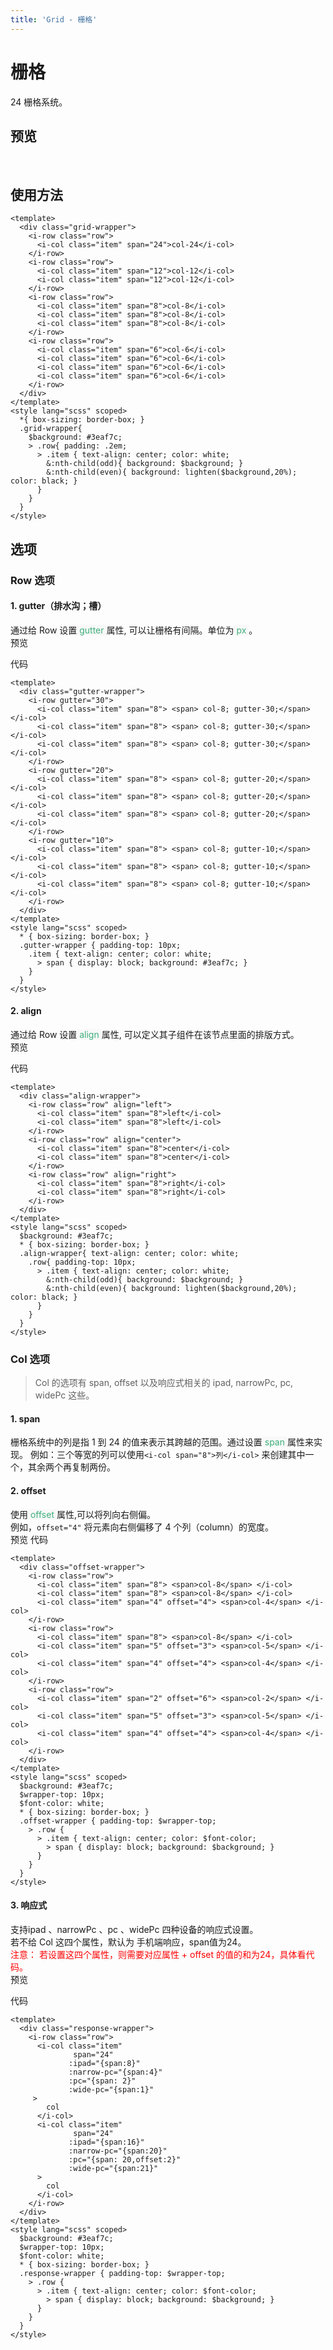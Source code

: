 ```yaml
---
title: 'Grid - 栅格'
---
```

# 栅格
24 栅格系统。

## 预览
&nbsp;
<ClientOnly>
  <grid-demo></grid-demo>
</ClientOnly>

## 使用方法
```vue
<template>
  <div class="grid-wrapper">
    <i-row class="row">
      <i-col class="item" span="24">col-24</i-col>
    </i-row>
    <i-row class="row">
      <i-col class="item" span="12">col-12</i-col>
      <i-col class="item" span="12">col-12</i-col>
    </i-row>
    <i-row class="row">
      <i-col class="item" span="8">col-8</i-col>
      <i-col class="item" span="8">col-8</i-col>
      <i-col class="item" span="8">col-8</i-col>
    </i-row>
    <i-row class="row">
      <i-col class="item" span="6">col-6</i-col>
      <i-col class="item" span="6">col-6</i-col>
      <i-col class="item" span="6">col-6</i-col>
      <i-col class="item" span="6">col-6</i-col>
    </i-row>
  </div>
</template>
<style lang="scss" scoped>
  *{ box-sizing: border-box; }
  .grid-wrapper{
    $background: #3eaf7c;
    > .row{ padding: .2em;
      > .item { text-align: center; color: white;
        &:nth-child(odd){ background: $background; }
        &:nth-child(even){ background: lighten($background,20%); color: black; }
      }
    }
  }
</style>
```
## 选项
### Row 选项
#### 1. gutter（排水沟；槽）
通过给 Row 设置<span style='color:#3eaf7c;background-color:#F8F8F8'> gutter </span>属性, 可以让栅格有间隔。单位为<span style='color:#3eaf7c;background-color:#F8F8F8'> px </span>。    
预览  
<ClientOnly>
  <gutter-demo></gutter-demo>
</ClientOnly>

代码
```vue
<template>
  <div class="gutter-wrapper">
    <i-row gutter="30">
      <i-col class="item" span="8"> <span> col-8; gutter-30;</span> </i-col>
      <i-col class="item" span="8"> <span> col-8; gutter-30;</span> </i-col>
      <i-col class="item" span="8"> <span> col-8; gutter-30;</span> </i-col>
    </i-row>
    <i-row gutter="20">
      <i-col class="item" span="8"> <span> col-8; gutter-20;</span> </i-col>
      <i-col class="item" span="8"> <span> col-8; gutter-20;</span> </i-col>
      <i-col class="item" span="8"> <span> col-8; gutter-20;</span> </i-col>
    </i-row>
    <i-row gutter="10">
      <i-col class="item" span="8"> <span> col-8; gutter-10;</span> </i-col>
      <i-col class="item" span="8"> <span> col-8; gutter-10;</span> </i-col>
      <i-col class="item" span="8"> <span> col-8; gutter-10;</span> </i-col>
    </i-row>
  </div>
</template>
<style lang="scss" scoped>
  * { box-sizing: border-box; }
  .gutter-wrapper { padding-top: 10px;
    .item { text-align: center; color: white;
      > span { display: block; background: #3eaf7c; }
    }
  }
</style>
```
#### 2. align
通过给 Row 设置<span style='color:#3eaf7c;background-color:#F8F8F8'> align </span>属性, 可以定义其子组件在该节点里面的排版方式。  
预览  
<ClientOnly>
  <align-demo></align-demo>
</ClientOnly>

代码
```vue
<template>
  <div class="align-wrapper">
    <i-row class="row" align="left">
      <i-col class="item" span="8">left</i-col>
      <i-col class="item" span="8">left</i-col>
    </i-row>
    <i-row class="row" align="center">
      <i-col class="item" span="8">center</i-col>
      <i-col class="item" span="8">center</i-col>
    </i-row>
    <i-row class="row" align="right">
      <i-col class="item" span="8">right</i-col>
      <i-col class="item" span="8">right</i-col>
    </i-row>
  </div>
</template>
<style lang="scss" scoped>
  $background: #3eaf7c;
  * { box-sizing: border-box; }
  .align-wrapper{ text-align: center; color: white;
    .row{ padding-top: 10px;
      > .item { text-align: center; color: white;
        &:nth-child(odd){ background: $background; }
        &:nth-child(even){ background: lighten($background,20%); color: black; }
      }
    }
  }
</style>
```

### Col 选项
> Col 的选项有 span, offset 以及响应式相关的 ipad, narrowPc, pc, widePc 这些。
#### 1. span
栅格系统中的列是指 1 到 24 的值来表示其跨越的范围。通过设置<span style='color:#3eaf7c;background-color:#F8F8F8'> span </span>属性来实现。
例如：三个等宽的列可以使用`<i-col span="8">列</i-col>` 来创建其中一个，其余两个再复制两份。

#### 2. offset
使用<span style='color:#3eaf7c;background-color:#F8F8F8'> offset </span>属性,可以将列向右侧偏。  
例如，`offset="4"` 将元素向右侧偏移了 4 个列（column）的宽度。  
预览
<ClientOnly>
    <offset-demo></offset-demo>
</ClientOnly>
代码
```vue
<template>
  <div class="offset-wrapper">
    <i-row class="row">
      <i-col class="item" span="8"> <span>col-8</span> </i-col>
      <i-col class="item" span="8"> <span>col-8</span> </i-col>
      <i-col class="item" span="4" offset="4"> <span>col-4</span> </i-col>
    </i-row>
    <i-row class="row">
      <i-col class="item" span="8"> <span>col-8</span> </i-col>
      <i-col class="item" span="5" offset="3"> <span>col-5</span> </i-col>
      <i-col class="item" span="4" offset="4"> <span>col-4</span> </i-col>
    </i-row>
    <i-row class="row">
      <i-col class="item" span="2" offset="6"> <span>col-2</span> </i-col>
      <i-col class="item" span="5" offset="3"> <span>col-5</span> </i-col>
      <i-col class="item" span="4" offset="4"> <span>col-4</span> </i-col>
    </i-row>
  </div>
</template>
<style lang="scss" scoped>
  $background: #3eaf7c;
  $wrapper-top: 10px;
  $font-color: white;
  * { box-sizing: border-box; }
  .offset-wrapper { padding-top: $wrapper-top;
    > .row {
      > .item { text-align: center; color: $font-color;
        > span { display: block; background: $background; }
      }
    }
  }
</style>
```


#### 3. 响应式
支持ipad 、narrowPc 、pc 、widePc 四种设备的响应式设置。  
若不给 Col 这四个属性，默认为 手机端响应，span值为24。  
<span style='color:red;'>注意： 若设置这四个属性，则需要对应属性 + offset 的值的和为24，具体看代码。</span>  
预览
<ClientOnly>
    <response-demo></response-demo>
</ClientOnly>

代码
```vue
<template>
  <div class="response-wrapper">
    <i-row class="row">
      <i-col class="item"
              span="24"
             :ipad="{span:8}"
             :narrow-pc="{span:4}"
             :pc="{span: 2}"
             :wide-pc="{span:1}"
     >
        col
      </i-col>
      <i-col class="item"
              span="24"
             :ipad="{span:16}"
             :narrow-pc="{span:20}"
             :pc="{span: 20,offset:2}"
             :wide-pc="{span:21}"
      >
        col
      </i-col>
    </i-row>
  </div>
</template>
<style lang="scss" scoped>
  $background: #3eaf7c;
  $wrapper-top: 10px;
  $font-color: white;
  * { box-sizing: border-box; }
  .response-wrapper { padding-top: $wrapper-top;
    > .row {
      > .item { text-align: center; color: $font-color;
        > span { display: block; background: $background; }
      }
    }
  }
</style>

```